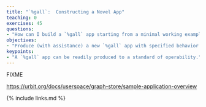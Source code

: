```yaml
---
title: "`%gall`:  Constructing a Novel App"
teaching: 0
exercises: 45
questions:
- "How can I build a `%gall` app starting from a minimal working example?"
objectives:
- "Produce (with assistance) a new `%gall` app with specified behavior."
keypoints:
- "A `%gall` app can be readily produced to a standard of operability."
---
```

FIXME

https://urbit.org/docs/userspace/graph-store/sample-application-overview

{% include links.md %}
